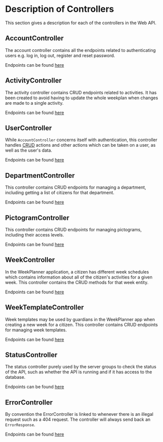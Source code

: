 # Description of Controllers

This section gives a description for each of the controllers in the Web API.

## AccountController

The account controller contains all the endpoints related to authenticating users
e.g. log in, log out, register and reset password.

Endpoints can be found [here](./Endpoints/account_endpoints.md)

## ActivityController

The activity controller contains CRUD endpoints related to activities. It has been
created to avoid having to update the whole weekplan when changes are made to a
single activity.

Endpoints can be found [here](./Endpoints/activity_endpoints.md)

## UserController

While ```AccountController``` concerns itself with authentication, this controller
handles [CRUD](https://en.wikipedia.org/wiki/Create,_read,_update_and_delete) actions
and other actions which can be taken on a user, as well as the user's data.

Endpoints can be found [here](./Endpoints/user_endpoints.md)

## DepartmentController

This controller contains CRUD endpoints for managing a department, including getting
a list of citizens for that department.

Endpoints can be found [here](./Endpoints/department_endpoints.md)

## PictogramController

This controller contains CRUD endpoints for managing pictograms, including their
access levels.

Endpoints can be found [here](./Endpoints/pictogram_endpoints.md)

## WeekController

In the WeekPlanner application, a citizen has different week schedules which contains
information about all of the citizen's activities for a given week.
This controller contains the CRUD methods for that week entity.

Endpoints can be found [here](./Endpoints/week_endpoints.md)

## WeekTemplateController

Week templates may be used by guardians in the WeekPlanner app when creating a new
week for a citizen. This controller contains CRUD endpoints for managing week templates.

Endpoints can be found [here](./Endpoints/week_template_endpoints.md)

## StatusController

The status controller purely used by the server groups to check the status of the
API, such as whether the API is running and if it has access to the database.

Endpoints can be found [here](./Endpoints/status_endpoints.md)

## ErrorController

By convention the ErrorController is linked to whenever there is an illegal request
such as a 404 request. The controller will always send back an ``ErrorResponse``.

Endpoints can be found [here](./Endpoints/error_endpoints.md)
